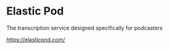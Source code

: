 # Elastic Pod
The transcription service designed specifically for podcasters

https://elasticpod.com/
